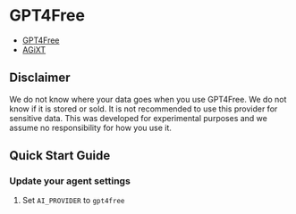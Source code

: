 # GPT4Free

- [GPT4Free](https://github.com/xtekky/gpt4free)
- [AGiXT](https://github.com/Josh-XT/AGiXT)

## Disclaimer

We do not know where your data goes when you use GPT4Free. We do not know if it is stored or sold. It is not recommended to use this provider for sensitive data. This was developed for experimental purposes and we assume no responsibility for how you use it.

## Quick Start Guide

### Update your agent settings

1. Set `AI_PROVIDER` to `gpt4free`
